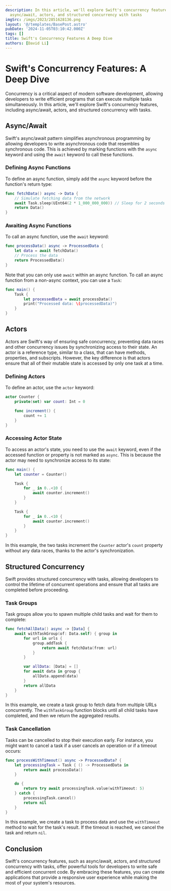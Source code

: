 ```yaml
---
description: In this article, we'll explore Swift's concurrency features, including
  async/await, actors, and structured concurrency with tasks
imgSrc: /imgs/2023/2851628136.png
layout: '@/templates/BasePost.astro'
pubDate: '2024-11-05T03:10:42.000Z'
tags: []
title: Swift's Concurrency Features A Deep Dive
authors: [David Li]
---
```


# Swift's Concurrency Features: A Deep Dive

Concurrency is a critical aspect of modern software development, allowing developers to write efficient programs that can execute multiple tasks simultaneously. In this article, we'll explore Swift's concurrency features, including async/await, actors, and structured concurrency with tasks.

## Async/Await

Swift's async/await pattern simplifies asynchronous programming by allowing developers to write asynchronous code that resembles synchronous code. This is achieved by marking functions with the `async` keyword and using the `await` keyword to call these functions.

### Defining Async Functions

To define an async function, simply add the `async` keyword before the function's return type:

```swift
func fetchData() async -> Data {
    // Simulate fetching data from the network
    await Task.sleep(UInt64(2 * 1_000_000_000)) // Sleep for 2 seconds
    return Data()
}
```

### Awaiting Async Functions

To call an async function, use the `await` keyword:

```swift
func processData() async -> ProcessedData {
    let data = await fetchData()
    // Process the data
    return ProcessedData()
}
```

Note that you can only use `await` within an async function. To call an async function from a non-async context, you can use a `Task`:

```swift
func main() {
    Task {
        let processedData = await processData()
        print("Processed data: \(processedData)")
    }
}
```

## Actors

Actors are Swift's way of ensuring safe concurrency, preventing data races and other concurrency issues by synchronizing access to their state. An actor is a reference type, similar to a class, that can have methods, properties, and subscripts. However, the key difference is that actors ensure that all of their mutable state is accessed by only one task at a time.

### Defining Actors

To define an actor, use the `actor` keyword:

```swift
actor Counter {
    private(set) var count: Int = 0

    func increment() {
        count += 1
    }
}
```

### Accessing Actor State

To access an actor's state, you need to use the `await` keyword, even if the accessed function or property is not marked as `async`. This is because the actor may need to synchronize access to its state:

```swift
func main() {
    let counter = Counter()

    Task {
        for _ in 0..<10 {
            await counter.increment()
        }
    }

    Task {
        for _ in 0..<10 {
            await counter.increment()
        }
    }
}
```

In this example, the two tasks increment the `Counter` actor's `count` property without any data races, thanks to the actor's synchronization.

## Structured Concurrency

Swift provides structured concurrency with tasks, allowing developers to control the lifetime of concurrent operations and ensure that all tasks are completed before proceeding.

### Task Groups

Task groups allow you to spawn multiple child tasks and wait for them to complete:

```swift
func fetchAllData() async -> [Data] {
    await withTaskGroup(of: Data.self) { group in
        for url in urls {
            group.addTask {
                return await fetchData(from: url)
            }
        }

        var allData: [Data] = []
        for await data in group {
            allData.append(data)
        }
        return allData
    }
}
```

In this example, we create a task group to fetch data from multiple URLs concurrently. The `withTaskGroup` function blocks until all child tasks have completed, and then we return the aggregated results.

### Task Cancellation

Tasks can be cancelled to stop their execution early. For instance, you might want to cancel a task if a user cancels an operation or if a timeout occurs:

```swift
func processWithTimeout() async -> ProcessedData? {
    let processingTask = Task { () -> ProcessedData in
        return await processData()
    }

    do {
        return try await processingTask.value(withTimeout: 5)
    } catch {
        processingTask.cancel()
        return nil
    }
}
```

In this example, we create a task to process data and use the `withTimeout` method to wait for the task's result. If the timeout is reached, we cancel the task and return `nil`.

## Conclusion

Swift's concurrency features, such as async/await, actors, and structured concurrency with tasks, offer powerful tools for developers to write safe and efficient concurrent code. By embracing these features, you can create applications that provide a responsive user experience while making the most of your system's resources.